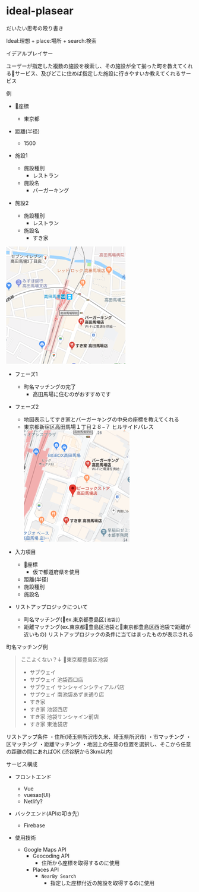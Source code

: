 # ideal-plasear

だいたい思考の殴り書き

Ideal:理想
+
place:場所
+
search:検索

イデアルプレイサー

ユーザーが指定した複数の施設を検索し、その施設が全て揃った町を教えてくれるサービス、及びどこに住めば指定した施設に行きやすいか教えてくれるサービス

例
- 座標
  - 東京都
- 距離(半径)
  - 1500

- 施設1
  - 施設種別
    - レストラン
  - 施設名
    - バーガーキング
- 施設2
  - 施設種別
    - レストラン
  - 施設名
    - すき家

![すきやバーガーキング](README_picture/sample.png)


- フェーズ1
  - 町名マッチングの完了
    - 高田馬場に住むのがおすすめです
- フェーズ2
  - 地図表示してすき家とバーガーキングの中央の座標を教えてくれる
  - 東京都新宿区高田馬場１丁目２８−７ ヒルサイドパレス
  ![すきやバーガーキング](README_picture/sample_point.png)

- 入力項目
  - 座標
    - 仮で都道府県を使用
  - 距離(半径)
  - 施設種別
  - 施設名

- リストアップロジックについて
  - 町名マッチング(ex.東京都豊島区`[池袋]`)
  - 距離マッチング(ex.東京都豊島区池袋と東京都豊島区西池袋で距離が近いもの)
リストアップロジックの条件に当てはまったものが表示される


町名マッチング例

> ここよくない？↓
> 東京都豊島区池袋
> - サブウェイ
> - サブウェイ 池袋西口店
>  - サブウェイ サンシャインシティアルパ店
>  - サブウェイ 南池袋あずま通り店
>- すき家
>  - すき家 池袋西店
>  - すき家 池袋サンシャイン前店
>  - すき家 東池袋店


リストアップ条件
・住所(埼玉県所沢市久米、埼玉県所沢市)
  ・市マッチング
  ・区マッチング
・距離マッチング
  ・地図上の任意の位置を選択し、そこから任意の距離の間にあればOK
     (渋谷駅から3km以内)


サービス構成

- フロントエンド
  - Vue
  - vuesax(UI)
  - Netlify?

- バックエンド(APIの叩き先)
  - Firebase

- 使用技術
  - Google Maps API
    - Geocoding API
      - 住所から座標を取得するのに使用
    - Places API
      - `NearBy Search`
        - 指定した座標付近の施設を取得するのに使用